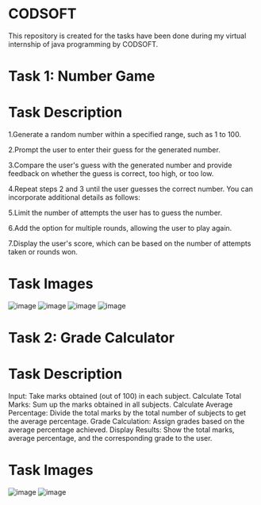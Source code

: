 # CODSOFT
This repository is created for the tasks have been done during my virtual internship of java programming by CODSOFT.
# Task 1: Number Game

# Task Description
1.Generate a random number within a specified range, such as 1 to 100.

2.Prompt the user to enter their guess for the generated number.

3.Compare the user's guess with the generated number and provide feedback on whether the guess is correct, too high, or too low.

4.Repeat steps 2 and 3 until the user guesses the correct number. You can incorporate additional details as follows:

5.Limit the number of attempts the user has to guess the number.

6.Add the option for multiple rounds, allowing the user to play again.

7.Display the user's score, which can be based on the number of attempts taken or rounds won.
# Task Images
![image](https://github.com/user-attachments/assets/3f1f809e-b26e-4375-b67f-291e7c190015)
![image](https://github.com/user-attachments/assets/28a14c2d-382e-446c-986c-7db630a8d7c6)
![image](https://github.com/user-attachments/assets/a7fe068d-daf7-47fb-b203-895552845ace)
![image](https://github.com/user-attachments/assets/98371ccb-aaf7-4671-a764-d8b48afb2c66)


# Task 2: Grade Calculator

# Task Description
Input: Take marks obtained (out of 100) in each subject. Calculate Total Marks: Sum up the marks obtained in all subjects. Calculate Average Percentage: Divide the total marks by the total number of subjects to get the average percentage. Grade Calculation: Assign grades based on the average percentage achieved. Display Results: Show the total marks, average percentage, and the corresponding grade to the user.

# Task Images

![image](https://github.com/user-attachments/assets/49597b12-c05f-45be-a4c8-d30eb7f7908b)
![image](https://github.com/user-attachments/assets/5211f443-5e1d-46ae-a6ff-fe5b6e6ac118)










